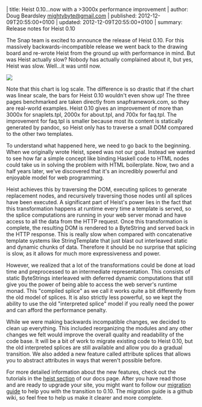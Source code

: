 | title: Heist 0.10...now with a >3000x performance improvement
| author: Doug Beardsley <mightybyte@gmail.com>
| published: 2012-12-09T20:55:00+0100
| updated:   2012-12-09T20:55:00+0100
| summary: Release notes for Heist 0.10

The Snap team is excited to announce the release of Heist 0.10.  For this
massively backwards-incompatible release we went back to the drawing board and
re-wrote Heist from the ground up with performance in mind.  But was Heist
actually slow?  Nobody has actually complained about it, but yes, Heist was
slow.  Well...it was until now.

![](/media/img/heist-perf.png)

Note that this chart is log scale.  The difference is so drastic that if the
chart was linear scale, the bars for Heist 0.10 wouldn't even show up!  The
three pages benchmarked are taken directly from snapframework.com, so they are
real-world examples.  Heist 0.10 gives an improvement of more than 3000x for
snaplets.tpl, 2000x for about.tpl, and 700x for faq.tpl.  The improvement for
faq.tpl is smaller because most its content is statically generated by pandoc,
so Heist only has to traverse a small DOM compared to the other two templates.

To understand what happened here, we need to go back to the beginning.  When
we originally wrote Heist, speed was not our goal.  Instead we wanted to see
how far a simple concept like binding Haskell code to HTML nodes could take us
in solving the problem with HTML boilerplate.  Now, two and a half years
later, we've discovered that it's an incredibly powerful and enjoyable model
for web programming.

Heist achieves this by traversing the DOM, executing splices to generate
replacement nodes, and recursively traversing those nodes until all splices
have been executed.  A significant part of Heist's power lies in the fact that
this transformation happens at runtime every time a template is served, so the
splice computations are running in your web server monad and have access to
all the data from the HTTP request.  Once this transformation is complete, the
resulting DOM is rendered to a ByteString and served back in the HTTP
response.  This is really slow when compared with concatenative template
systems like StringTemplate that just blast out interleaved static and dynamic
chunks of data.  Therefore it should be no surprise that splicing is slow, as
it allows for much more expressiveness and power.

However, we realized that a lot of the transformations could be done at load
time and preprocessed to an intermediate representation.  This consists of
static ByteStrings interleaved with deferred dynamic computations that still
give you the power of being able to access the web server's runtime monad.
This "compiled splice" as we call it works quite a bit differently from the
old model of splices.  It is also strictly less powerful, so we kept the
ability to use the old "interpreted splice" model if you really need the power
and can afford the performance penalty.

While we were making backwards incompatible changes, we decided to clean up
everything.  This included reorganizing the modules and any other changes we
felt would improve the overall quality and readability of the code base.  It
will be a bit of work to migrate existing code to Heist 0.10, but the old
interpreted splices are still available and allow you do a gradual transition.
We also added a new feature called attribute splices that allows you to
abstract attributes in ways that weren't possible before.

For more detailed information about the new features, check out the tutorials
in the [heist section](/docs#heist) of our docs page.  After you have read
those and are ready to upgrade your site, you might want to follow our [migration
guide](https://github.com/snapframework/heist/wiki/Migrating-Snap-Applications-to-Heist-0.10)
to help you with the transition to 0.10.  The migration guide is a github
wiki, so feel free to help us make it clearer and more complete.

